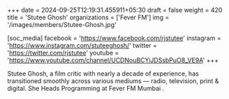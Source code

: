 +++
date = 2024-09-25T12:19:31.455911+05:30
draft = false
weight = 420
title = 'Stutee Ghosh'
organizations = ['Fever FM']
img = '/images/members/Stutee-Ghosh.jpg'

[soc_media]
facebook = 'https://www.facebook.com/rjstutee'
instagram = 'https://www.instagram.com/stuteeghosh/'
twitter = 'https://twitter.com/rjstutee'
youtube = 'https://www.youtube.com/channel/UCDNouBCYiJDSsbPuO8_VE9A'
+++

Stutee Ghosh, a film critic with nearly a decade of experience, has transitioned smoothly across various mediums &mdash; radio, television, print & digital. She Heads Programming at Fever FM Mumbai .
